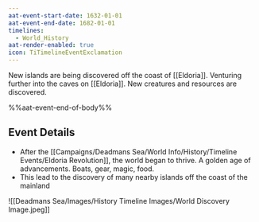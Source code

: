 ```yaml
---
aat-event-start-date: 1632-01-01
aat-event-end-date: 1682-01-01
timelines:
  - World_History
aat-render-enabled: true
icon: TiTimelineEventExclamation
---
```

New islands are being discovered off the coast of [[Eldoria]].
Venturing further into the caves on [[Eldoria]]. 
New creatures and resources are discovered.

%%aat-event-end-of-body%%


## Event Details
- After the [[Campaigns/Deadmans Sea/World Info/History/Timeline Events/Eldoria Revolution]], the world began to thrive. A golden age of advancements. Boats, gear, magic, food. 
- This lead to the discovery of many nearby islands off the coast of the mainland



![[Deadmans Sea/Images/History Timeline Images/World Discovery Image.jpeg]]
